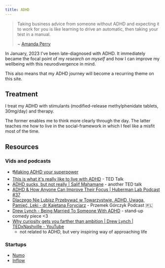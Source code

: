 ```yaml
---
title: ADHD
---
```


> Taking business advice from someone without ADHD and expecting it to work for you is like learning to drive an automatic, then taking your test in a manual.
>
> ~ [Amanda Perry](https://www.instagram.com/p/CttC0pXM6ht/)

In January, 2023 I've been late-diagnosed with ADHD. It immediately became the focal point of my _research on_ _myself_ and how I can improve my wellbeing with this neurodivergence in mind.

This also means that my ADHD journey will become a recurring theme on this site.

## Treatment

I treat my ADHD with stimulants (modified-release methylphenidate tablets, 30mg/day) and therapy.

The former enables me to think more clearly through the day. The latter teaches me how to live in the social-framework in which I feel like a misfit most of the time.

## Resources

### Vids and podcasts

- ❗[Making ADHD your superpower](https://www.youtube.com/watch?app=desktop&v=I9LRSgxbQqM)
- [This is what it's really like to live with ADHD](https://www.ted.com/talks/jessica_mccabe_this_is_what_it_s_really_like_to_live_with_adhd_jan_2017) - TED Talk
- [ADHD sucks, but not really | Salif Mahamane](https://www.youtube.com/watch?v=fWCocjh5aK0&t=7s) - another TED talk
- [ADHD & How Anyone Can Improve Their Focus | Huberman Lab Podcast #37](https://www.youtube.com/watch?v=hFL6qRIJZ_Y)
- [Dlaczego Nie Lubisz Przebywać w Towarzystwie, ADHD, Uwaga, Pamięć, Leki - dr Kajetana Foryciarz](https://www.youtube.com/watch?v=nGaC6NEWl4M) - Przemek Górczyk Podcast 🇵🇱
- [Drew Lynch - Being Married To Someone With ADHD](https://www.youtube.com/watch?v=v3I0YsfMJS8) - stand-up comedy piece <3
- [Why curiosity gets you farther than ambition | Drew Lynch | TEDxNashville - YouTube](https://www.youtube.com/watch?v=Ow-0P3SyZpM)
  - not related to ADHD, but very inspiring way of approaching life

### Startups

- [Numo](https://numo.so/)
- [Inflow](https://www.getinflow.io/)
